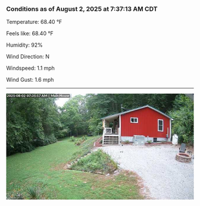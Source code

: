 ### Conditions as of August 2, 2025 at 7:37:13 AM CDT 

Temperature: 68.40 &deg;F

Feels like: 68.40 &deg;F

Humidity: 92%

Wind Direction: N

Windspeed: 1.1 mph

Wind Gust: 1.6 mph

---

<img src="./images/latest.jpeg"/>

